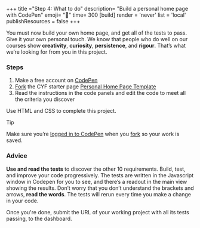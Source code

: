 +++
title ="Step 4: What to do"
description= "Build a personal home page with CodePen"
emoji= "🤖"
time= 300
[build]
  render = 'never'
  list = 'local'
  publishResources = false 
+++

You must now build your own home page, and get all of the tests to pass. Give it your own personal touch. We know that people who do well on our courses show **creativity**, **curiosity**, **persistence**, and **rigour**. That’s what we’re looking for from you in this project.

### Steps 
1. Make a free account on [CodePen](https://codepen.io/)
2. [Fork](https://blog.codepen.io/documentation/forks/) the CYF starter page [Personal Home Page Template](https://codepen.io/IntroToTech/pen/PomeEod)
3. Read the instructions in the code panels and edit the code to meet all the criteria you discover

Use HTML and CSS to complete this project.

> [!TIP]
> Make sure you’re [logged in to CodePen](https://codepen.io/your-work) when you [fork](https://blog.codepen.io/documentation/forks/) so your work is saved.

### Advice

**Use and read the tests** to discover the other 10 requirements. Build, test, and improve your code progressively. The tests are written in the Javascript window in Codepen for you to see, and there’s a readout in the main view showing the results. Don’t worry that you don’t understand the brackets and arrows, **read the words**. The tests will rerun every time you make a change in your code.

Once you're done, submit the URL of your working project with all its tests passing, to the dashboard.
